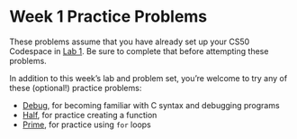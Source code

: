 # Week 1 Practice Problems


These problems assume that you have already set up your CS50 Codespace in [Lab 1](../../labs/1/). Be sure to complete that before attempting these problems.


In addition to this week’s lab and problem set, you’re welcome to try any of these (optional!) practice problems:


* [Debug](Practice_Problems/[prime.md), for becoming familiar with C syntax and debugging programs
* [Half](Practice_Problems/[half.md), for practice creating a function
* [Prime](Practice_Problems/[debug.md), for practice using `for` loops







